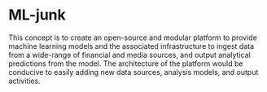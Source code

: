 # ML-junk

This concept is to create an open-source and modular platform to provide machine learning models and the associated infrastructure to ingest data from a wide-range of financial and media sources, and output analytical predictions from the model. The architecture of the platform would be conducive to easily adding new data sources, analysis models, and output activities.
